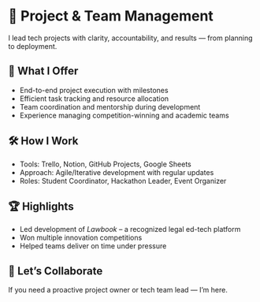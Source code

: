# 📂 Project & Team Management

I lead tech projects with clarity, accountability, and results — from planning to deployment.

## 🧩 What I Offer
- End-to-end project execution with milestones
- Efficient task tracking and resource allocation
- Team coordination and mentorship during development
- Experience managing competition-winning and academic teams

## 🛠 How I Work
- Tools: Trello, Notion, GitHub Projects, Google Sheets
- Approach: Agile/Iterative development with regular updates
- Roles: Student Coordinator, Hackathon Leader, Event Organizer

## 🏆 Highlights
- Led development of *Lawbook* – a recognized legal ed-tech platform
- Won multiple innovation competitions
- Helped teams deliver on time under pressure

## 💬 Let’s Collaborate
If you need a proactive project owner or tech team lead — I’m here.
